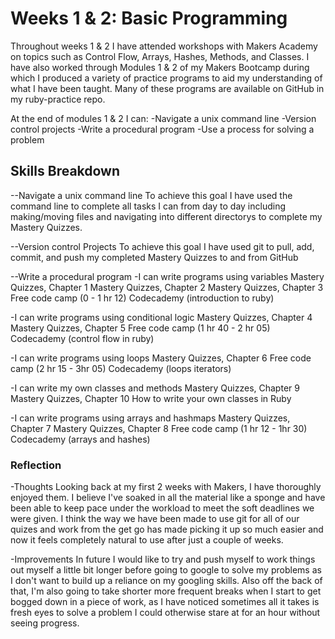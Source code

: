 # Weeks 1 & 2: Basic Programming

Throughout weeks 1 & 2 I have attended workshops with Makers Academy on topics such as Control Flow, Arrays, Hashes, Methods, and Classes. I have also worked through Modules 1 & 2 of my Makers Bootcamp during which I produced a variety of practice programs to aid my understanding of what I have been taught. Many of these programs are available on GitHub in my ruby-practice repo.

At the end of modules 1 & 2 I can:
-Navigate a unix command line
-Version control projects
-Write a procedural program
-Use a process for solving a problem

## Skills Breakdown

--Navigate a unix command line
To achieve this goal I have used the command line to complete all tasks I can from day to day including making/moving files and navigating into different directorys to complete my Mastery Quizzes.

--Version control Projects
To achieve this goal I have used git to pull, add, commit, and push my completed Mastery Quizzes to and from GitHub

--Write a procedural program
-I can write programs using variables
Mastery Quizzes, Chapter 1
Mastery Quizzes, Chapter 2
Mastery Quizzes, Chapter 3
Free code camp (0 - 1 hr 12)
Codecademy (introduction to ruby)

-I can write programs using conditional logic
Mastery Quizzes, Chapter 4
Mastery Quizzes, Chapter 5
Free code camp (1 hr 40 - 2 hr 05)
Codecademy (control flow in ruby)

-I can write programs using loops
Mastery Quizzes, Chapter 6
Free code camp (2 hr 15 - 3hr 05)
Codecademy (loops iterators)

-I can write my own classes and methods
Mastery Quizzes, Chapter 9
Mastery Quizzes, Chapter 10
How to write your own classes in Ruby

-I can write programs using arrays and hashmaps
Mastery Quizzes, Chapter 7
Mastery Quizzes, Chapter 8
Free code camp (1 hr 12 - 1hr 30)
Codecademy (arrays and hashes)

### Reflection
-Thoughts
Looking back at my first 2 weeks with Makers, I have thoroughly enjoyed them. I believe I've soaked in all the material like a sponge and have been able to keep pace under the workload to meet the soft deadlines we were given. I think the way we have been made to use git for all of our quizes and work from the get go has made picking it up so much easier and now it feels completely natural to use after just a couple of weeks.

-Improvements
In future I would like to try and push myself to work things out myself a little bit longer before going to google to solve my problems as I don't want to build up a reliance on my googling skills. Also off the back of that, I'm also going to take shorter more frequent breaks when I start to get bogged down in a piece of work, as I have noticed sometimes all it takes is fresh eyes to solve a problem I could otherwise stare at for an hour without seeing progress.

